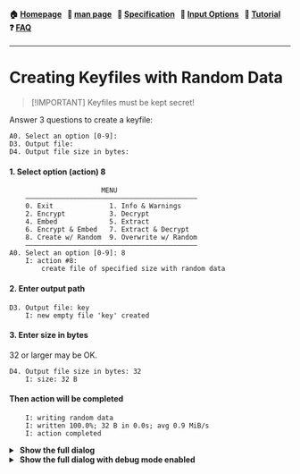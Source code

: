 
<h4 align="left">
  🏠&nbsp;<a href="https://github.com/hakavlad/tird">Homepage</a> &nbsp;
  📜&nbsp;<a href="https://github.com/hakavlad/tird/blob/main/docs/MANPAGE.md">man&nbsp;page</a> &nbsp;
  📑&nbsp;<a href="https://github.com/hakavlad/tird/blob/main/docs/SPECIFICATION.md">Specification</a> &nbsp;
  📄&nbsp;<a href="https://github.com/hakavlad/tird/blob/main/docs/INPUT_OPTIONS.md">Input&nbsp;Options</a> &nbsp;
  📖&nbsp;<a href="https://github.com/hakavlad/tird/blob/main/docs/tutorial/README.md">Tutorial</a> &nbsp;
  ❓&nbsp;<a href="https://github.com/hakavlad/tird/blob/main/docs/FAQ.md">FAQ</a>
</h4>

---

# Creating Keyfiles with Random Data

> \[!IMPORTANT]
> Keyfiles must be kept secret!

Answer 3 questions to create a keyfile:

```
A0. Select an option [0-9]:
D3. Output file:
D4. Output file size in bytes:
```

#### 1. Select option (action) 8

```
                       MENU
    ———————————————————————————————————————————
    0. Exit              1. Info & Warnings
    2. Encrypt           3. Decrypt
    4. Embed             5. Extract
    6. Encrypt & Embed   7. Extract & Decrypt
    8. Create w/ Random  9. Overwrite w/ Random
    ———————————————————————————————————————————
A0. Select an option [0-9]: 8
    I: action #8:
        create file of specified size with random data
```

#### 2. Enter output path

```
D3. Output file: key
    I: new empty file 'key' created
```

#### 3. Enter size in bytes

32 or larger may be OK.

```
D4. Output file size in bytes: 32
    I: size: 32 B
```

#### Then action will be completed

```
    I: writing random data
    I: written 100.0%; 32 B in 0.0s; avg 0.9 MiB/s
    I: action completed
```

<details>
  <summary>&nbsp;<b>Show the full dialog</b></summary>

```
                       MENU
    ———————————————————————————————————————————
    0. Exit              1. Info & Warnings
    2. Encrypt           3. Decrypt
    4. Embed             5. Extract
    6. Encrypt & Embed   7. Extract & Decrypt
    8. Create w/ Random  9. Overwrite w/ Random
    ———————————————————————————————————————————
A0. Select an option [0-9]: 8
    I: action #8:
        create file of specified size with random data
D3. Output file: key
    I: new empty file 'key' created
D4. Output file size in bytes: 32
    I: size: 32 B
    I: writing random data
    I: written 100.0%; 32 B in 0.0s; avg 0.9 MiB/s
    I: action completed
```

</details>

<details>
  <summary>&nbsp;<b>Show the full dialog with debug mode enabled</b></summary>

```
                       MENU
    ———————————————————————————————————————————
    0. Exit              1. Info & Warnings
    2. Encrypt           3. Decrypt
    4. Embed             5. Extract
    6. Encrypt & Embed   7. Extract & Decrypt
    8. Create w/ Random  9. Overwrite w/ Random
    ———————————————————————————————————————————
A0. Select an option [0-9]: 8
    I: action #8:
        create file of specified size with random data
D3. Output file: key
    D: real path: '/tmpfs/test/key'
    D: opening file 'key' in mode 'wb'
    D: opened file object: <_io.BufferedWriter name='key'>
    I: new empty file 'key' created
D4. Output file size in bytes: 32
    I: size: 32 B
    I: writing random data
    D: written 32 B to <_io.BufferedWriter name='key'>; position moved from 0 to 32
    I: written 100.0%; 32 B in 0.0s; avg 0.6 MiB/s
    D: closing <_io.BufferedWriter name='key'>
    D: <_io.BufferedWriter name='key'> closed
    I: action completed
```

</details>
